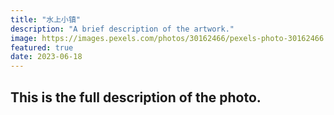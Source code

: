 ```yaml
---
title: "水上小镇"
description: "A brief description of the artwork."
image: https://images.pexels.com/photos/30162466/pexels-photo-30162466.jpeg?auto=compress&cs=tinysrgb&w=1260&h=750&dpr=2
featured: true
date: 2023-06-18
---
```


## This is the full description of the photo.
